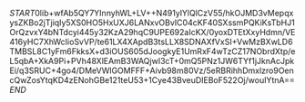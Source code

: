 $START$0lib+wfAb5QY7YInnyhWL+LV++N491ylYlQlCzV55/hkOJMD3vMepqxysZKBo2jTjiqIy5XS0HO5HxUXJ6LANxvOBvIC04cKF40SXssmPQKiKsTbHJ1OrQzvxY4bNTdcyi445y32KzA29hqC9UPE692aIcKX/0yoxDTEtXxyHdmn/VE416yHC7XhWcIioSvVP/te61LX4XApdB3tsLLX8SDNAXfVxSI+VwMzBXwLD6TMBSL8C1yFm6FkksX+d3iOUS605dJoogkyE1UmRxF4wTzCZ17NObrdXtp/eL5qbA+XkA9Pi+PVh48XlEAmB3WAQjwI3cT+0mQ5PNz1JW6TYf1jJknAcJpkEi/q3SRUC+4go4/DMeVWlGOMFFF+Aivb98m80Vz/5eRBRihhDmxlzro9OencQwZosYtqKD4zENohGBe121teU53+1Cye43BveuDIEBoF522Oj/wouIYtnA==$END$